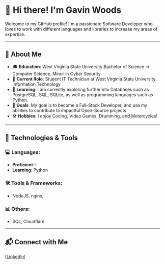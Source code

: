 # 👋 Hi there! I'm Gavin Woods

Welcome to my GitHub profile! I'm a passionate Software Developer who loves to work with different languages and libraries to increase my areas of expertise.

---

## 🌟 About Me

- 🎓 **Education**: West Virginia State University Bachelor of Science in Computer Science, Minor in Cyber Security
- 💼 **Current Role**: Student IT Technician at West Virginia State University Information Technology
- 🌱 **Learning**: I am currently exploring further into Databases such as PostgreSQL, SQL, SQLite, as well as programming languages such as Python.
- 🎯 **Goals**: My goal is to become a Full-Stack Developer, and use my abilities to contribute to impactful Open-Source projects.
- 🛠️ **Hobbies**: I enjoy Coding, Video Games, Drumming, and Motorcycles!

---

## 🔧 Technologies & Tools  

### 💻 Languages:
- **Proficient**: I
- **Learning**: Python  

### 🛠️ Tools & Frameworks:
- NodeJS, nginx, 

### 📊 Others:
- SQL, Cloudflare

---

## 📬 Connect with Me  

[[LinkedIn](https://www.linkedin.com/in/gavin-woods-31789432a/)]
